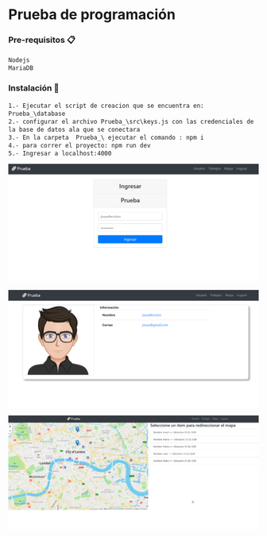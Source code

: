 # Prueba de programación


### Pre-requisitos 📋
```
Nodejs
MariaDB 
```
### Instalación 🔧

```
1.- Ejecutar el script de creacion que se encuentra en: Prueba_\database
2.- configurar el archivo Prueba_\src\keys.js con las credenciales de la base de datos ala que se conectara
3.- En la carpeta  Prueba_\ ejecutar el comando : npm i
4.- para correr el proyecto: npm run dev 
5.- Ingresar a localhost:4000
```

![alt text](https://github.com/josue1471515/prueba_requit/blob/master/info/1.png)

![alt text](https://github.com/josue1471515/prueba_requit/blob/master/info/2.png)

![alt text](https://github.com/josue1471515/prueba_requit/blob/master/info/3.png)
